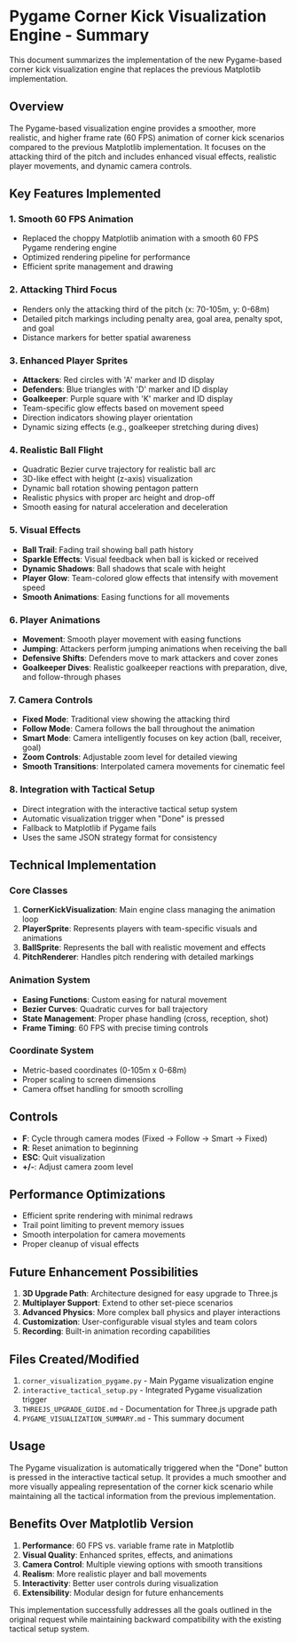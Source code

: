 # Pygame Corner Kick Visualization Engine - Summary

This document summarizes the implementation of the new Pygame-based corner kick visualization engine that replaces the previous Matplotlib implementation.

## Overview

The Pygame-based visualization engine provides a smoother, more realistic, and higher frame rate (60 FPS) animation of corner kick scenarios compared to the previous Matplotlib implementation. It focuses on the attacking third of the pitch and includes enhanced visual effects, realistic player movements, and dynamic camera controls.

## Key Features Implemented

### 1. Smooth 60 FPS Animation
- Replaced the choppy Matplotlib animation with a smooth 60 FPS Pygame rendering engine
- Optimized rendering pipeline for performance
- Efficient sprite management and drawing

### 2. Attacking Third Focus
- Renders only the attacking third of the pitch (x: 70-105m, y: 0-68m)
- Detailed pitch markings including penalty area, goal area, penalty spot, and goal
- Distance markers for better spatial awareness

### 3. Enhanced Player Sprites
- **Attackers**: Red circles with 'A' marker and ID display
- **Defenders**: Blue triangles with 'D' marker and ID display
- **Goalkeeper**: Purple square with 'K' marker and ID display
- Team-specific glow effects based on movement speed
- Direction indicators showing player orientation
- Dynamic sizing effects (e.g., goalkeeper stretching during dives)

### 4. Realistic Ball Flight
- Quadratic Bezier curve trajectory for realistic ball arc
- 3D-like effect with height (z-axis) visualization
- Dynamic ball rotation showing pentagon pattern
- Realistic physics with proper arc height and drop-off
- Smooth easing for natural acceleration and deceleration

### 5. Visual Effects
- **Ball Trail**: Fading trail showing ball path history
- **Sparkle Effects**: Visual feedback when ball is kicked or received
- **Dynamic Shadows**: Ball shadows that scale with height
- **Player Glow**: Team-colored glow effects that intensify with movement speed
- **Smooth Animations**: Easing functions for all movements

### 6. Player Animations
- **Movement**: Smooth player movement with easing functions
- **Jumping**: Attackers perform jumping animations when receiving the ball
- **Defensive Shifts**: Defenders move to mark attackers and cover zones
- **Goalkeeper Dives**: Realistic goalkeeper reactions with preparation, dive, and follow-through phases

### 7. Camera Controls
- **Fixed Mode**: Traditional view showing the attacking third
- **Follow Mode**: Camera follows the ball throughout the animation
- **Smart Mode**: Camera intelligently focuses on key action (ball, receiver, goal)
- **Zoom Controls**: Adjustable zoom level for detailed viewing
- **Smooth Transitions**: Interpolated camera movements for cinematic feel

### 8. Integration with Tactical Setup
- Direct integration with the interactive tactical setup system
- Automatic visualization trigger when "Done" is pressed
- Fallback to Matplotlib if Pygame fails
- Uses the same JSON strategy format for consistency

## Technical Implementation

### Core Classes

1. **CornerKickVisualization**: Main engine class managing the animation loop
2. **PlayerSprite**: Represents players with team-specific visuals and animations
3. **BallSprite**: Represents the ball with realistic movement and effects
4. **PitchRenderer**: Handles pitch rendering with detailed markings

### Animation System

- **Easing Functions**: Custom easing for natural movement
- **Bezier Curves**: Quadratic curves for ball trajectory
- **State Management**: Proper phase handling (cross, reception, shot)
- **Frame Timing**: 60 FPS with precise timing controls

### Coordinate System

- Metric-based coordinates (0-105m x 0-68m)
- Proper scaling to screen dimensions
- Camera offset handling for smooth scrolling

## Controls

- **F**: Cycle through camera modes (Fixed → Follow → Smart → Fixed)
- **R**: Reset animation to beginning
- **ESC**: Quit visualization
- **+/-**: Adjust camera zoom level

## Performance Optimizations

- Efficient sprite rendering with minimal redraws
- Trail point limiting to prevent memory issues
- Smooth interpolation for camera movements
- Proper cleanup of visual effects

## Future Enhancement Possibilities

1. **3D Upgrade Path**: Architecture designed for easy upgrade to Three.js
2. **Multiplayer Support**: Extend to other set-piece scenarios
3. **Advanced Physics**: More complex ball physics and player interactions
4. **Customization**: User-configurable visual styles and team colors
5. **Recording**: Built-in animation recording capabilities

## Files Created/Modified

1. `corner_visualization_pygame.py` - Main Pygame visualization engine
2. `interactive_tactical_setup.py` - Integrated Pygame visualization trigger
3. `THREEJS_UPGRADE_GUIDE.md` - Documentation for Three.js upgrade path
4. `PYGAME_VISUALIZATION_SUMMARY.md` - This summary document

## Usage

The Pygame visualization is automatically triggered when the "Done" button is pressed in the interactive tactical setup. It provides a much smoother and more visually appealing representation of the corner kick scenario while maintaining all the tactical information from the previous implementation.

## Benefits Over Matplotlib Version

1. **Performance**: 60 FPS vs. variable frame rate in Matplotlib
2. **Visual Quality**: Enhanced sprites, effects, and animations
3. **Camera Control**: Multiple viewing options with smooth transitions
4. **Realism**: More realistic player and ball movements
5. **Interactivity**: Better user controls during visualization
6. **Extensibility**: Modular design for future enhancements

This implementation successfully addresses all the goals outlined in the original request while maintaining backward compatibility with the existing tactical setup system.